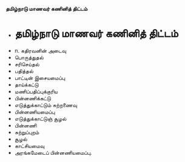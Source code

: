 **தமிழ்நாடு மாணவர் கணினித் திட்டம்**
- # தமிழ்நாடு மாணவர் கணினித் திட்டம்
- n. கதிரவனின் அடைவு
- பொருத்துதல்
- சரிசெய்தல்
- பதித்தல்
- பாட்டின் இசையமைப்பு
- தாய்க்கட்டு
- மணிப்பதிப்புக்குரிய
- பின்னணிக்கட்டு
- எடுத்துக்காட்டும் சுற்றணைவு
- பின்னணியமைப்பு
- எடுத்துக்காட்டுஞ் சூழல்
- பின்னணி
- சுற்றுப்புறம்
- சூழல்
- காட்சியமைவு
- அரங்கமேடைப் பின்னணியமைப்பு.

